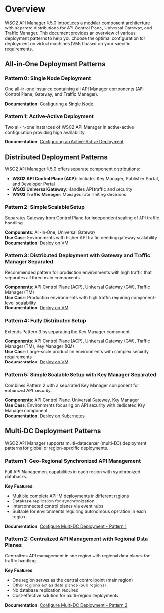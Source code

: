 # Overview

WSO2 API Manager 4.5.0 introduces a modular component architecture with separate distributions for API Control Plane, Universal Gateway, and Traffic Manager. This document provides an overview of various deployment patterns to help you choose the optimal configuration for deployment on virtual machines (VMs) based on your specific requirements.

## All-in-One Deployment Patterns

### Pattern 0: Single Node Deployment

One all-in-one instance containing all API Manager components (API Control Plane, Gateway, and Traffic Manager).

**Documentation**: [Configuring a Single Node](./configuring-a-single-node.md)


### Pattern 1: Active-Active Deployment

Two all-in-one instances of WSO2 API Manager in active-active configuration providing high availability.

**Documentation**: [Configuring an Active-Active Deployment](./configuring-an-active-active-deployment.md)

## Distributed Deployment Patterns

WSO2 API Manager 4.5.0 offers separate component distributions:

- **WSO2 API Control Plane (ACP)**: Includes Key Manager, Publisher Portal, and Developer Portal
- **WSO2 Universal Gateway**: Handles API traffic and security
- **WSO2 Traffic Manager**: Manages rate limiting decisions

### Pattern 2: Simple Scalable Setup

Separates Gateway from Control Plane for independent scaling of API traffic handling.

**Components**: All-in-One, Universal Gateway  
**Use Case**: Environments with higher API traffic needing gateway scalability  
**Documentation**: [Deploy on VM](../distributed-deployment/)

### Pattern 3: Distributed Deployment with Gateway and Traffic Manager Separated

Recommended pattern for production environments with high traffic that separates all three main components.

**Components**: API Control Plane (ACP), Universal Gateway (GW), Traffic Manager (TM)  
**Use Case**: Production environments with high traffic requiring component-level scalability  
**Documentation**: [Deploy on VM](../distributed-deployment/deploying-wso2-api-m-in-a-distributed-setup.md)

### Pattern 4: Fully Distributed Setup

Extends Pattern 3 by separating the Key Manager component

**Components**: API Control Plane (ACP), Universal Gateway (GW), Traffic Manager (TM), Key Manager (KM)  
**Use Case**: Large-scale production environments with complex security requirements  
**Documentation**: [Deploy on VM]({{base_path}}/install-and-setup/setup/distributed-deployment/deploying-wso2-api-m-in-a-distributed-setup-with-km-separated.md)

### Pattern 5: Simple Scalable Setup with Key Manager Separated

Combines Pattern 2 with a separated Key Manager component for enhanced API security.

**Components**: API Control Plane, Universal Gateway, Key Manager  
**Use Case**: Environments focusing on API security with dedicated Key Manager component  
**Documentation**: [Deploy on Kubernetes]({{base_path}}/install-and-setup/setup/kubernetes-deployment/kubernetes/am-pattern-5-all-in-one-gw-km.md)

## Multi-DC Deployment Patterns

WSO2 API Manager supports multi-datacenter (multi-DC) deployment patterns for global or region-specific deployments.

### Pattern 1: Geo-Regional Synchronized API Management

Full API Management capabilities in each region with synchronized databases.

**Key Features**:
- Multiple complete API-M deployments in different regions
- Database replication for synchronization
- Interconnected control planes via event hubs
- Suitable for environments requiring autonomous operation in each region

**Documentation**: [Configure Multi-DC Deployment - Pattern 1]({{base_path}}/install-and-setup/setup/multi-dc-deployment/configuring-multi-dc-deployment-pattern-1.md)

### Pattern 2: Centralized API Management with Regional Data Planes

Centralizes API management in one region with regional data planes for traffic handling.

**Key Features**:
- One region serves as the central control point (main region)
- Other regions act as data planes (sub regions)
- No database replication required
- Cost-effective solution for multi-region deployments

**Documentation**: [Configure Multi-DC Deployment - Pattern 2]({{base_path}}/install-and-setup/setup/multi-dc-deployment/configuring-multi-dc-deployment-pattern-2.md)
